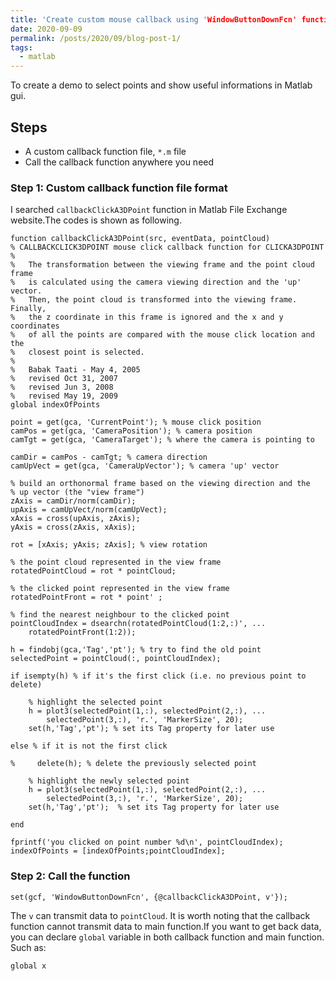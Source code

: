```yaml
---
title: 'Create custom mouse callback using 'WindowButtonDownFcn' function in matlab'
date: 2020-09-09
permalink: /posts/2020/09/blog-post-1/
tags:
  - matlab
---
```



To create a demo to select points and show useful informations in Matlab gui.


## Steps
- A custom callback function file, `*.m` file
- Call the callback function anywhere you need

### Step 1: Custom callback function file format
I searched `callbackClickA3DPoint` function in Matlab File Exchange website.The codes is shown as following.
```
function callbackClickA3DPoint(src, eventData, pointCloud)
% CALLBACKCLICK3DPOINT mouse click callback function for CLICKA3DPOINT
%
%   The transformation between the viewing frame and the point cloud frame
%   is calculated using the camera viewing direction and the 'up' vector.
%   Then, the point cloud is transformed into the viewing frame. Finally,
%   the z coordinate in this frame is ignored and the x and y coordinates
%   of all the points are compared with the mouse click location and the 
%   closest point is selected.
%
%   Babak Taati - May 4, 2005
%   revised Oct 31, 2007
%   revised Jun 3, 2008
%   revised May 19, 2009
global indexOfPoints

point = get(gca, 'CurrentPoint'); % mouse click position
camPos = get(gca, 'CameraPosition'); % camera position
camTgt = get(gca, 'CameraTarget'); % where the camera is pointing to

camDir = camPos - camTgt; % camera direction
camUpVect = get(gca, 'CameraUpVector'); % camera 'up' vector

% build an orthonormal frame based on the viewing direction and the 
% up vector (the "view frame")
zAxis = camDir/norm(camDir);    
upAxis = camUpVect/norm(camUpVect); 
xAxis = cross(upAxis, zAxis);
yAxis = cross(zAxis, xAxis);

rot = [xAxis; yAxis; zAxis]; % view rotation 

% the point cloud represented in the view frame
rotatedPointCloud = rot * pointCloud; 

% the clicked point represented in the view frame
rotatedPointFront = rot * point' ;

% find the nearest neighbour to the clicked point 
pointCloudIndex = dsearchn(rotatedPointCloud(1:2,:)', ... 
    rotatedPointFront(1:2));

h = findobj(gca,'Tag','pt'); % try to find the old point
selectedPoint = pointCloud(:, pointCloudIndex); 

if isempty(h) % if it's the first click (i.e. no previous point to delete)
    
    % highlight the selected point
    h = plot3(selectedPoint(1,:), selectedPoint(2,:), ...
        selectedPoint(3,:), 'r.', 'MarkerSize', 20); 
    set(h,'Tag','pt'); % set its Tag property for later use   

else % if it is not the first click

%     delete(h); % delete the previously selected point
    
    % highlight the newly selected point
    h = plot3(selectedPoint(1,:), selectedPoint(2,:), ...
        selectedPoint(3,:), 'r.', 'MarkerSize', 20);  
    set(h,'Tag','pt');  % set its Tag property for later use

end

fprintf('you clicked on point number %d\n', pointCloudIndex);
indexOfPoints = [indexOfPoints;pointCloudIndex];
```
### Step 2: Call the function
```
set(gcf, 'WindowButtonDownFcn', {@callbackClickA3DPoint, v'}); 
```
The `v` can transmit data to `pointCloud`. It is worth noting that the callback function cannot transmit data to main function.If you want to get back data, you can declare `global` variable in both callback function and main function. Such as:
```
global x
```